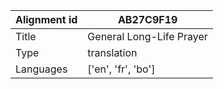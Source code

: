 |Alignment id | AB27C9F19
| --- | --- 
|Title | General Long-Life Prayer 
|Type | translation
|Languages | ['en', 'fr', 'bo']